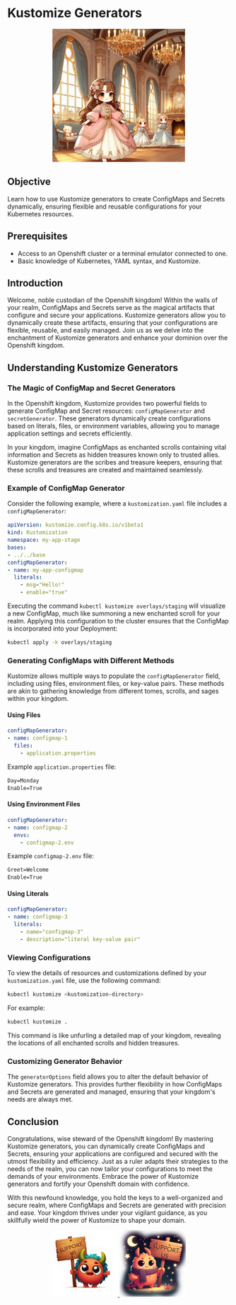 # Kustomize Generators

<div style="text-align:center;">
  <img src="https://github.com/Vitrua/images/blob/main/openshift/kustomizegen.jpg?raw=true" alt="kustomize_generators" width="300" height="300">
</div>

## Objective

Learn how to use Kustomize generators to create ConfigMaps and Secrets dynamically, ensuring flexible and reusable configurations for your Kubernetes resources.

## Prerequisites

- Access to an Openshift cluster or a terminal emulator connected to one.
- Basic knowledge of Kubernetes, YAML syntax, and Kustomize.

## Introduction

Welcome, noble custodian of the Openshift kingdom! Within the walls of your realm, ConfigMaps and Secrets serve as the magical artifacts that configure and secure your applications. Kustomize generators allow you to dynamically create these artifacts, ensuring that your configurations are flexible, reusable, and easily managed. Join us as we delve into the enchantment of Kustomize generators and enhance your dominion over the Openshift kingdom.

## Understanding Kustomize Generators

### The Magic of ConfigMap and Secret Generators

In the Openshift kingdom, Kustomize provides two powerful fields to generate ConfigMap and Secret resources: `configMapGenerator` and `secretGenerator`. These generators dynamically create configurations based on literals, files, or environment variables, allowing you to manage application settings and secrets efficiently.

In your kingdom, imagine ConfigMaps as enchanted scrolls containing vital information and Secrets as hidden treasures known only to trusted allies. Kustomize generators are the scribes and treasure keepers, ensuring that these scrolls and treasures are created and maintained seamlessly.

### Example of ConfigMap Generator

Consider the following example, where a `kustomization.yaml` file includes a `configMapGenerator`:

```yaml
apiVersion: kustomize.config.k8s.io/v1beta1
kind: Kustomization
namespace: my-app-stage
bases:
- ../../base
configMapGenerator:
- name: my-app-configmap
  literals:
    - msg="Hello!"
    - enable="true"
```

Executing the command `kubectl kustomize overlays/staging` will visualize a new ConfigMap, much like summoning a new enchanted scroll for your realm. Applying this configuration to the cluster ensures that the ConfigMap is incorporated into your Deployment:

```bash
kubectl apply -k overlays/staging
```

### Generating ConfigMaps with Different Methods

Kustomize allows multiple ways to populate the `configMapGenerator` field, including using files, environment files, or key-value pairs. These methods are akin to gathering knowledge from different tomes, scrolls, and sages within your kingdom.

#### Using Files

```yaml
configMapGenerator:
- name: configmap-1
  files:
    - application.properties
```

Example `application.properties` file:

```txt title="application.properties"
Day=Monday
Enable=True
```

#### Using Environment Files

```yaml
configMapGenerator:
- name: configmap-2
  envs:
    - configmap-2.env
```

Example `configmap-2.env` file:

```txt title="configmap-2.env"
Greet=Welcome
Enable=True
```

#### Using Literals

```yaml
configMapGenerator:
- name: configmap-3
  literals:
    - name="configmap-3"
    - description="literal key-value pair"
```

### Viewing Configurations

To view the details of resources and customizations defined by your `kustomization.yaml` file, use the following command:

```bash
kubectl kustomize <kustomization-directory>
```

For example:

```bash
kubectl kustomize .
```

This command is like unfurling a detailed map of your kingdom, revealing the locations of all enchanted scrolls and hidden treasures.

### Customizing Generator Behavior

The `generatorOptions` field allows you to alter the default behavior of Kustomize generators. This provides further flexibility in how ConfigMaps and Secrets are generated and managed, ensuring that your kingdom's needs are always met.

## Conclusion

Congratulations, wise steward of the Openshift kingdom! By mastering Kustomize generators, you can dynamically create ConfigMaps and Secrets, ensuring your applications are configured and secured with the utmost flexibility and efficiency. Just as a ruler adapts their strategies to the needs of the realm, you can now tailor your configurations to meet the demands of your environments. Embrace the power of Kustomize generators and fortify your Openshift domain with confidence.

With this newfound knowledge, you hold the keys to a well-organized and secure realm, where ConfigMaps and Secrets are generated with precision and ease. Your kingdom thrives under your vigilant guidance, as you skillfully wield the power of Kustomize to shape your domain.

<div style="text-align:center;">
  <a href="https://patreon.com/Vitrua">
    <img src="https://github.com/Vitrua/images/blob/main/others/supportmonlight.png?raw=true#only-light" alt="support" width="150" height="150">
    <img src="https://github.com/Vitrua/images/blob/main/others/supportmon.png?raw=true#only-dark" alt="support" width="150" height="150">
  </a>
</div>